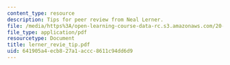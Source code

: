 ```yaml
---
content_type: resource
description: Tips for peer review from Neal Lerner.
file: /media/https%3A/open-learning-course-data-rc.s3.amazonaws.com/20-109-laboratory-fundamentals-in-biological-engineering-fall-2007/641905a4ecb827a1accc8611c94dd6d9_lerner_revie_tip.pdf
file_type: application/pdf
resourcetype: Document
title: lerner_revie_tip.pdf
uid: 641905a4-ecb8-27a1-accc-8611c94dd6d9
---
```

